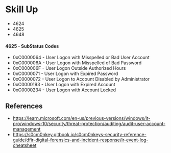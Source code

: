 # Skill Up
- 4624
- 4625
- 4648

#### 4625 -  SubStatus Codes
- 0xC0000064 - User Logon with Misspelled or Bad User Account
- 0xC000006A - User Logon with Misspelled of Bad Password
- 0xC000006F - User Logon Outside Authorized Hours
- 0xC0000071 - User Logon with Expired Password
- 0xC0000072 - User Logon to Account Disabled by Administrator
- 0xC0000193 - User Logon with Expired Account
- 0xC0000234 - User Logon with Account Locked

## References
- https://learn.microsoft.com/en-us/previous-versions/windows/it-pro/windows-10/security/threat-protection/auditing/audit-user-account-management
- https://s0cm0nkey.gitbook.io/s0cm0nkeys-security-reference-guide/dfir-digital-forensics-and-incident-response/ir-event-log-cheatsheet